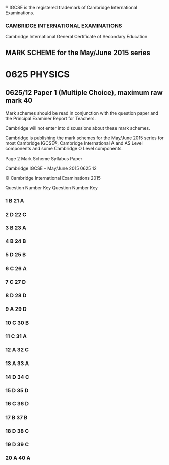 ® IGCSE is the registered trademark of Cambridge International Examinations. 

### CAMBRIDGE INTERNATIONAL EXAMINATIONS 

Cambridge International General Certificate of Secondary Education 

## MARK SCHEME for the May/June 2015 series 

# 0625 PHYSICS 

## 0625/12 Paper 1 (Multiple Choice), maximum raw mark 40 

Mark schemes should be read in conjunction with the question paper and the Principal Examiner Report for Teachers. 

Cambridge will not enter into discussions about these mark schemes. 

Cambridge is publishing the mark schemes for the May/June 2015 series for most Cambridge IGCSE®, Cambridge International A and AS Level components and some Cambridge O Level components. 


Page 2 Mark Scheme Syllabus Paper 

 Cambridge IGCSE – May/June 2015 0625 12 

 © Cambridge International Examinations 2015 

 Question Number Key Question Number Key 

### 1 B 21 A 

### 2 D 22 C 

### 3 B 23 A 

### 4 B 24 B 

### 5 D 25 B 

### 6 C 26 A 

### 7 C 27 D 

### 8 D 28 D 

### 9 A 29 D 

### 10 C 30 B 

### 11 C 31 A 

### 12 A 32 C 

### 13 A 33 A 

### 14 D 34 C 

### 15 D 35 D 

### 16 C 36 D 

### 17 B 37 B 

### 18 D 38 C 

### 19 D 39 C 

### 20 A 40 A 



